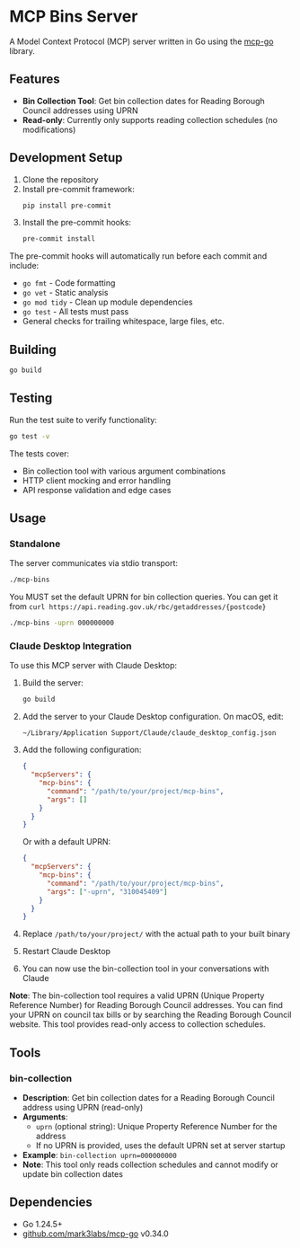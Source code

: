 # MCP Bins Server

A Model Context Protocol (MCP) server written in Go using the [mcp-go](https://github.com/mark3labs/mcp-go) library.

## Features

- **Bin Collection Tool**: Get bin collection dates for Reading Borough Council addresses using UPRN
- **Read-only**: Currently only supports reading collection schedules (no modifications)

## Development Setup

1. Clone the repository
2. Install pre-commit framework:
   ```bash
   pip install pre-commit
   ```
3. Install the pre-commit hooks:
   ```bash
   pre-commit install
   ```

The pre-commit hooks will automatically run before each commit and include:

- `go fmt` - Code formatting
- `go vet` - Static analysis
- `go mod tidy` - Clean up module dependencies
- `go test` - All tests must pass
- General checks for trailing whitespace, large files, etc.

## Building

```bash
go build
```

## Testing

Run the test suite to verify functionality:

```bash
go test -v
```

The tests cover:

- Bin collection tool with various argument combinations
- HTTP client mocking and error handling
- API response validation and edge cases

## Usage

### Standalone

The server communicates via stdio transport:

```bash
./mcp-bins
```

You MUST set the default UPRN for bin collection queries. You can get it from
`curl https://api.reading.gov.uk/rbc/getaddresses/{postcode}`

```bash
./mcp-bins -uprn 000000000
```

### Claude Desktop Integration

To use this MCP server with Claude Desktop:

1. Build the server:

   ```bash
   go build
   ```

2. Add the server to your Claude Desktop configuration. On macOS, edit:

   ```
   ~/Library/Application Support/Claude/claude_desktop_config.json
   ```

3. Add the following configuration:

   ```json
   {
     "mcpServers": {
       "mcp-bins": {
         "command": "/path/to/your/project/mcp-bins",
         "args": []
       }
     }
   }
   ```

   Or with a default UPRN:

   ```json
   {
     "mcpServers": {
       "mcp-bins": {
         "command": "/path/to/your/project/mcp-bins",
         "args": ["-uprn", "310045409"]
       }
     }
   }
   ```

4. Replace `/path/to/your/project/` with the actual path to your built binary

5. Restart Claude Desktop

6. You can now use the bin-collection tool in your conversations with Claude

**Note**: The bin-collection tool requires a valid UPRN (Unique Property Reference Number) for Reading Borough Council addresses. You can find your UPRN on council tax bills or by searching the Reading Borough Council website. This tool provides read-only access to collection schedules.

## Tools

### bin-collection

- **Description**: Get bin collection dates for a Reading Borough Council address using UPRN (read-only)
- **Arguments**:
  - `uprn` (optional string): Unique Property Reference Number for the address
  - If no UPRN is provided, uses the default UPRN set at server startup
- **Example**: `bin-collection uprn=000000000`
- **Note**: This tool only reads collection schedules and cannot modify or update bin collection dates

## Dependencies

- Go 1.24.5+
- [github.com/mark3labs/mcp-go](https://github.com/mark3labs/mcp-go) v0.34.0

